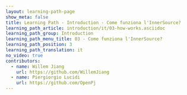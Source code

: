 ```yaml
---
layout: learning-path-page
show_meta: false
title: Learning Path - Introduction - Come funziona l'InnerSource?
learning_path_article: introduction/it/03-how-works.asciidoc
learning_path_group: Introduction
learning_path_menu_title: 03 - Come funziona l'InnerSource?
learning_path_position: 3
learning_path_translation: it
no_video: true
contributors:
  - name: Willem Jiang
    url: https://github.com/WillemJiang
  - name: Piergiorgio Lucidi
    url: https://github.com/OpenPj
---
```

<!--- This file autogenerated from https://github.com/InnerSourceCommons/InnerSourceLearningPath/blob/master/scripts/generate_learning_path_markdown.js -->